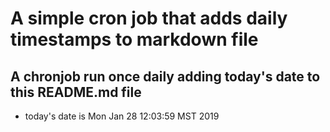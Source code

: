 A simple cron job that adds daily timestamps to markdown file
============================================================
## A chronjob run once daily adding today's date to this README.md file
* today's date is Mon Jan 28 12:03:59 MST 2019
